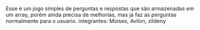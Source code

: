 Esse é um jogo simples de perguntas e respostas que são armazenadas em um array, porém ainda precisa de melhorias, mas ja faz as perguntas normalmente para o usuario.
integrantes: Moises, Avilon, zildeny
